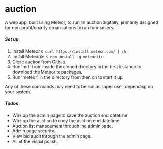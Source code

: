 # auction

A web app, built using Meteor, to run an auction digitally, primarily designed for non-profit/charity organisations to run fundraisers.

##### Set up

1. Install Meteor `$ curl https://install.meteor.com/ | sh`
2. Install Meteorite `$ npm install -g meteorite`
3. Clone auction from Github.
4. Run 'mrt' from inside the cloned directory in the first instance to download the Meteorite packages.
5. Run 'meteor' in the directory from then on to start it up.

Any of these commands may need to be run as super user, depending on your system.

##### Todos

* Wire up the admin page to save the auction end datetime.
* Wire up the auction to obey the auction end datetime.
* Auction list management through the admin page.
* Admin page security.
* View bid audit through the admin page.
* All of the visual polish.
